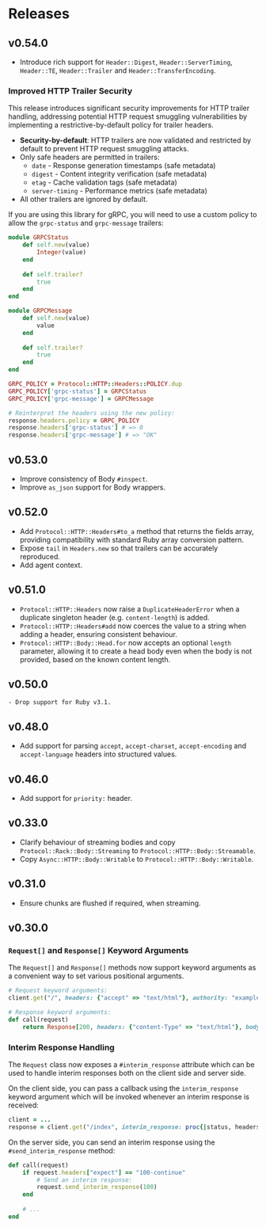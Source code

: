 # Releases

## v0.54.0

  - Introduce rich support for `Header::Digest`, `Header::ServerTiming`, `Header::TE`, `Header::Trailer` and `Header::TransferEncoding`.

### Improved HTTP Trailer Security

This release introduces significant security improvements for HTTP trailer handling, addressing potential HTTP request smuggling vulnerabilities by implementing a restrictive-by-default policy for trailer headers.

  - **Security-by-default**: HTTP trailers are now validated and restricted by default to prevent HTTP request smuggling attacks.
  - Only safe headers are permitted in trailers:
      - `date` - Response generation timestamps (safe metadata)
      - `digest` - Content integrity verification (safe metadata)
      - `etag` - Cache validation tags (safe metadata)
      - `server-timing` - Performance metrics (safe metadata)
  - All other trailers are ignored by default.

If you are using this library for gRPC, you will need to use a custom policy to allow the `grpc-status` and `grpc-message` trailers:

``` ruby
module GRPCStatus
	def self.new(value)
		Integer(value)
	end
	
	def self.trailer?
		true
	end
end

module GRPCMessage
	def self.new(value)
		value
	end
	
	def self.trailer?
		true
	end
end

GRPC_POLICY = Protocol::HTTP::Headers::POLICY.dup
GRPC_POLICY['grpc-status'] = GRPCStatus
GRPC_POLICY['grpc-message'] = GRPCMessage

# Reinterpret the headers using the new policy:
response.headers.policy = GRPC_POLICY
response.headers['grpc-status'] # => 0
response.headers['grpc-message'] # => "OK"
```

## v0.53.0

  - Improve consistency of Body `#inspect`.
  - Improve `as_json` support for Body wrappers.

## v0.52.0

  - Add `Protocol::HTTP::Headers#to_a` method that returns the fields array, providing compatibility with standard Ruby array conversion pattern.
  - Expose `tail` in `Headers.new` so that trailers can be accurately reproduced.
  - Add agent context.

## v0.51.0

  - `Protocol::HTTP::Headers` now raise a `DuplicateHeaderError` when a duplicate singleton header (e.g. `content-length`) is added.
  - `Protocol::HTTP::Headers#add` now coerces the value to a string when adding a header, ensuring consistent behaviour.
  - `Protocol::HTTP::Body::Head.for` now accepts an optional `length` parameter, allowing it to create a head body even when the body is not provided, based on the known content length.

## v0.50.0

    - Drop support for Ruby v3.1.

## v0.48.0

  - Add support for parsing `accept`, `accept-charset`, `accept-encoding` and `accept-language` headers into structured values.

## v0.46.0

  - Add support for `priority:` header.

## v0.33.0

  - Clarify behaviour of streaming bodies and copy `Protocol::Rack::Body::Streaming` to `Protocol::HTTP::Body::Streamable`.
  - Copy `Async::HTTP::Body::Writable` to `Protocol::HTTP::Body::Writable`.

## v0.31.0

  - Ensure chunks are flushed if required, when streaming.

## v0.30.0

### `Request[]` and `Response[]` Keyword Arguments

The `Request[]` and `Response[]` methods now support keyword arguments as a convenient way to set various positional arguments.

``` ruby
# Request keyword arguments:
client.get("/", headers: {"accept" => "text/html"}, authority: "example.com")

# Response keyword arguments:
def call(request)
	return Response[200, headers: {"content-Type" => "text/html"}, body: "Hello, World!"]
```

### Interim Response Handling

The `Request` class now exposes a `#interim_response` attribute which can be used to handle interim responses both on the client side and server side.

On the client side, you can pass a callback using the `interim_response` keyword argument which will be invoked whenever an interim response is received:

``` ruby
client = ...
response = client.get("/index", interim_response: proc{|status, headers| ...})
```

On the server side, you can send an interim response using the `#send_interim_response` method:

``` ruby
def call(request)
	if request.headers["expect"] == "100-continue"
		# Send an interim response:
		request.send_interim_response(100)
	end
	
	# ...
end
```
